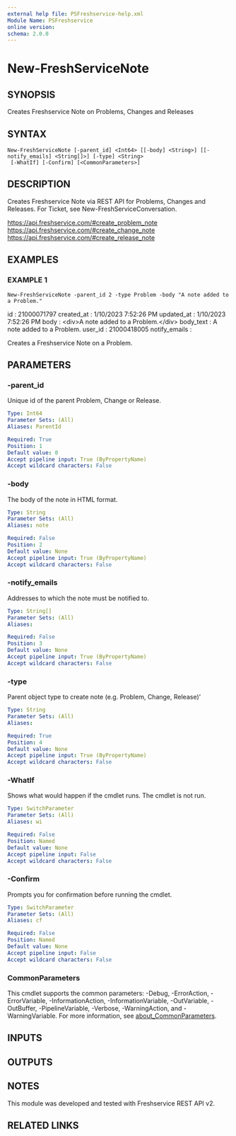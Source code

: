 ```yaml
---
external help file: PSFreshservice-help.xml
Module Name: PSFreshservice
online version:
schema: 2.0.0
---
```


# New-FreshServiceNote

## SYNOPSIS
Creates Freshservice Note on Problems, Changes and Releases

## SYNTAX

```
New-FreshServiceNote [-parent_id] <Int64> [[-body] <String>] [[-notify_emails] <String[]>] [-type] <String>
 [-WhatIf] [-Confirm] [<CommonParameters>]
```

## DESCRIPTION
Creates Freshservice Note via REST API for Problems, Changes and Releases. 
For Ticket, see New-FreshServiceConversation.

https://api.freshservice.com/#create_problem_note
https://api.freshservice.com/#create_change_note
https://api.freshservice.com/#create_release_note

## EXAMPLES

### EXAMPLE 1
```
New-FreshServiceNote -parent_id 2 -type Problem -body "A note added to a Problem."
```

id            : 21000071797
created_at    : 1/10/2023 7:52:26 PM
updated_at    : 1/10/2023 7:52:26 PM
body          : \<div\>A note added to a Problem.\</div\>
body_text     : A note added to a Problem.
user_id       : 21000418005
notify_emails :

Creates a Freshservice Note on a Problem.

## PARAMETERS

### -parent_id
Unique id of the parent Problem, Change or Release.

```yaml
Type: Int64
Parameter Sets: (All)
Aliases: ParentId

Required: True
Position: 1
Default value: 0
Accept pipeline input: True (ByPropertyName)
Accept wildcard characters: False
```

### -body
The body of the note in HTML format.

```yaml
Type: String
Parameter Sets: (All)
Aliases: note

Required: False
Position: 2
Default value: None
Accept pipeline input: True (ByPropertyName)
Accept wildcard characters: False
```

### -notify_emails
Addresses to which the note must be notified to.

```yaml
Type: String[]
Parameter Sets: (All)
Aliases:

Required: False
Position: 3
Default value: None
Accept pipeline input: True (ByPropertyName)
Accept wildcard characters: False
```

### -type
Parent object type to create note (e.g.
Problem, Change, Release)'

```yaml
Type: String
Parameter Sets: (All)
Aliases:

Required: True
Position: 4
Default value: None
Accept pipeline input: True (ByPropertyName)
Accept wildcard characters: False
```

### -WhatIf
Shows what would happen if the cmdlet runs.
The cmdlet is not run.

```yaml
Type: SwitchParameter
Parameter Sets: (All)
Aliases: wi

Required: False
Position: Named
Default value: None
Accept pipeline input: False
Accept wildcard characters: False
```

### -Confirm
Prompts you for confirmation before running the cmdlet.

```yaml
Type: SwitchParameter
Parameter Sets: (All)
Aliases: cf

Required: False
Position: Named
Default value: None
Accept pipeline input: False
Accept wildcard characters: False
```

### CommonParameters
This cmdlet supports the common parameters: -Debug, -ErrorAction, -ErrorVariable, -InformationAction, -InformationVariable, -OutVariable, -OutBuffer, -PipelineVariable, -Verbose, -WarningAction, and -WarningVariable. For more information, see [about_CommonParameters](http://go.microsoft.com/fwlink/?LinkID=113216).

## INPUTS

## OUTPUTS

## NOTES
This module was developed and tested with Freshservice REST API v2.

## RELATED LINKS
